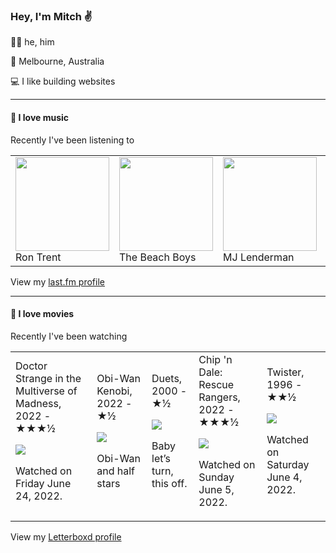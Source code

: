 <article><h3>Hey, I&#x27;m Mitch ✌️</h3><section><p>🙆‍♂️ he, him</p><p>📍 Melbourne, Australia</p><p>💻 I like building websites</p></section><hr/><section><h4>💽 I love music</h4><p>Recently I&#x27;ve been listening to</p><table><tbody><td><img src="https://lastfm.freetls.fastly.net/i/u/174s/6b13f2ab6fb1dc7b97d26de2baac69c7.png" height="150px" alt="" role="presentation"/><br/>Ron Trent</td><td><img src="https://lastfm.freetls.fastly.net/i/u/174s/4f8a723d5e2848c7c820a1ac8768fce5.png" height="150px" alt="" role="presentation"/><br/>The Beach Boys</td><td><img src="https://lastfm.freetls.fastly.net/i/u/174s/1abffa4d62b3a091b403fef4453db44e.png" height="150px" alt="" role="presentation"/><br/>MJ Lenderman</td><td><img src="https://lastfm.freetls.fastly.net/i/u/174s/375003f99ede894e3f7cd5ce3a669990.png" height="150px" alt="" role="presentation"/><br/>oso oso</td><td><img src="https://lastfm.freetls.fastly.net/i/u/174s/bc5ef00110c4aa6ac04e69165fb8d5cd.png" height="150px" alt="" role="presentation"/><br/>The Wrens</td></tbody></table><span>View my <a href="https://www.last.fm/user/mylsb">last.fm profile</a></span></section><hr/><section><h4>📼 I love movies</h4><p>Recently I&#x27;ve been watching</p><table><tbody><td>Doctor Strange in the Multiverse of Madness, 2022 - ★★★½<br/><span> <p><img src="https://a.ltrbxd.com/resized/film-poster/3/8/5/5/1/1/385511-doctor-strange-in-the-multiverse-of-madness-0-500-0-750-crop.jpg?k=e6f493fc7c"/></p> <p>Watched on Friday June 24, 2022.</p> </span></td><td>Obi-Wan Kenobi, 2022 - ★½<br/><span> <p><img src="https://a.ltrbxd.com/resized/film-poster/8/2/8/6/1/5/828615-obi-wan-kenobi-0-500-0-750-crop.jpg?k=da9552588a"/></p> <p>Obi-Wan and half stars</p> </span></td><td>Duets, 2000 - ★½<br/><span> <p><img src="https://a.ltrbxd.com/resized/film-poster/4/0/5/9/6/40596-duets-0-500-0-750-crop.jpg?k=58a5b568a7"/></p> <p>Baby let’s turn, this off.</p> </span></td><td>Chip &#x27;n Dale: Rescue Rangers, 2022 - ★★★½<br/><span> <p><img src="https://a.ltrbxd.com/resized/film-poster/3/5/4/5/4/1/354541-chip-n-dale-rescue-rangers-0-500-0-750-crop.jpg?k=b84d0896b8"/></p> <p>Watched on Sunday June 5, 2022.</p> </span></td><td>Twister, 1996 - ★★½<br/><span> <p><img src="https://a.ltrbxd.com/resized/film-poster/5/1/4/6/0/51460-twister-0-500-0-750-crop.jpg?k=b8a3f9d814"/></p> <p>Watched on Saturday June 4, 2022.</p> </span></td></tbody></table><span>View my <a href="https://letterboxd.com/myslab/">Letterboxd profile</a></span></section></article>
